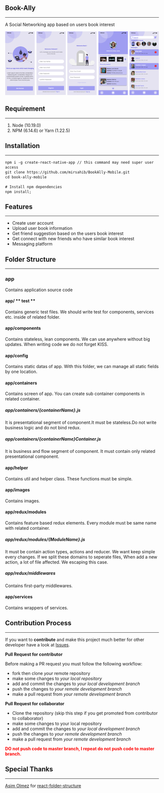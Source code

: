 ## Book-Ally

---

A Social Networking app based on users book interest

![screenshots of example app](.github/images/screenshot.png)

## Requirement

---

1. Node (10.19.0)
2. NPM (6.14.6) or Yarn (1.22.5)

## Installation

---

```
npm i -g create-react-native-app // this command may need super user access
git clone https://github.com/mirsahib/BookAlly-Mobile.git
cd book-ally-mobile

# Install npm dependencies
npm install;
```

## Features

---

- Create user account
- Upload user book information
- Get friend suggestion based on the users book interest
- Get connect with new friends who have similar book interest
- Messaging platform

## Folder Structure

---

### app

Contains application source code

#### app/ ** test **

Contains generic test files. We should write test for components, services etc. inside of related folder.

#### app/components

Contains stateless, lean components. We can use anywhere without big updates. When writing code we do not forget KISS.

#### app/config

Contains static datas of app. With this folder, we can manage all static fields by one location.

#### app/containers

Contains screen of app. You can create sub container components in related container.

##### app/containers/{containerName}.js

It is presentational segment of component.It must be stateless.Do not write business logic and do not bind redux.

##### app/containers/{containerName}Container.js

It is business and flow segment of component. It must contain only related presentational component.

#### app/helper

Contains util and helper class. These functions must be simple.

#### app/images

Contains images.

#### app/redux/modules

Contains feature based redux elements. Every module must be same name with related container.

##### app/redux/modules/{ModuleName}.js

It must be contain action types, actions and reducer. We want keep simple every changes.
If we split these domains to seperate files, When add a new action, a lot of file affected. We escaping this case.

##### app/redux/middlewares

Contains first-party middlewares.

#### app/services

Contains wrappers of services.

## Contribution Process

---

If you want to **contribute** and make this project much better for other developer have a look at [Issues](https://github.com/mirsahib/BookAlly-Mobile/issues).

**Pull Request for contributor**

Before making a PR request you must follow the following workflow:

- fork then clone _your_ remote repository
- make some changes to _your local repository_
- add and commit the changes to _your local development branch_
- push the changes to _your remote development branch_
- make a pull request from _your remote development branch_

**Pull Request for collaborator**

- Clone the repository (skip this step if you get promoted from contributor to collaborator)
- make some changes to your local repository
- add and commit the changes to _your local development branch_
- push the changes to _your remote development branch_
- make a pull request from _your remote development branch_

<span style="color:red">**DO not push code to master branch, I repeat do not push code to master branch.**</span>

## Special Thanks

---

[Asim Olmez](https://github.com/asimolmez) for [react-folder-structure](https://github.com/asimolmez/react-native-folder-structure)
